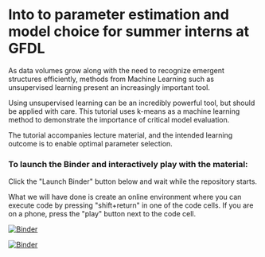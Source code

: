 # Into to parameter estimation and model choice for summer interns at GFDL

As data volumes grow along with the need to recognize emergent structures efficiently, methods from Machine Learning such as unsupervised learning present an increasingly important tool.

Using unsupervised learning can be an incredibly powerful tool, but should be applied with care. This tutorial uses k-means as a machine learning method to demonstrate the importance of critical model evaluation.

The tutorial accompanies lecture material, and the intended learning outcome is to enable optimal parameter selection.


### To launch the Binder and interactively play with the material:

Click the "Launch Binder" button below and wait while the repository starts. 

What we will have done is create an online environment where you can execute code by pressing "shift+return" in one of the code cells. If you are on a phone, press the "play" button next to the code cell.


[![Binder](https://mybinder.org/badge_logo.svg)](https://mybinder.org/v2/gh/maikejulie/parameterEstimation/master?filepath=parameterEstimationAndModelChoice.ipynb)

[![Binder](https://mybinder.org/badge_logo.svg)](https://mybinder.org/v2/gh/maikejulie/internIntroML/blob/master/GFDL_internDemo.ipynb/master?filepath=https%3A%2F%2Fgithub.com%2Fmaikejulie%2FinternIntroML%2Fblob%2Fmaster%2FGFDL_internDemo.ipynb)

